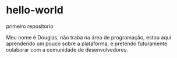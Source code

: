 # hello-world
primeiro repositorio

Meu nome é Douglas, não traba na área de programação, estou aqui aprendendo um pouco sobre a plataforma, e pretendo futuramente colaborar com a comunidade de desenvolvedores.
